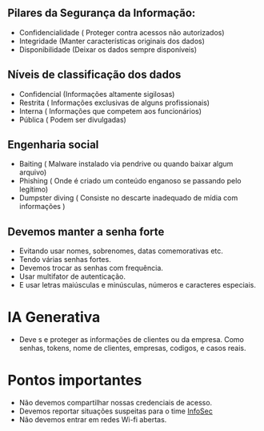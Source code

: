 

## Pilares da Segurança da Informação:

- Confidencialidade ( Proteger contra acessos não autorizados)
- Integridade (Manter características originais dos dados)
- Disponibilidade (Deixar os dados sempre disponíveis)

## Níveis de classificação dos dados

- Confidencial (Informações altamente sigilosas)
- Restrita ( Informações exclusivas de alguns profissionais)
- Interna ( Informações que competem aos funcionários)
- Pública ( Podem ser divulgadas)

## Engenharia social

- Baiting ( Malware instalado via pendrive ou quando baixar algum arquivo)
- Phishing ( Onde é criado um conteúdo enganoso se passando pelo legítimo)
- Dumpster diving ( Consiste no descarte inadequado de mídia com informações )



## Devemos manter a senha forte
-  Evitando usar nomes, sobrenomes, datas comemorativas etc. 
- Tendo várias senhas fortes.
- Devemos trocar as senhas com frequência.
- Usar multifator de autenticação.
- E usar letras maiúsculas e minúsculas, números e caracteres especiais.

# IA Generativa
- Deve s e proteger as informações de clientes ou da empresa. Como senhas, tokens, nome de clientes, empresas, codigos, e casos reais.


# Pontos importantes

- Não devemos compartilhar nossas credenciais de acesso.
- Devemos reportar situações suspeitas para o time [InfoSec](https://compasso.atlassian.net/servicedesk/customer/portal/100)
- Não devemos entrar em redes Wi-fi abertas.